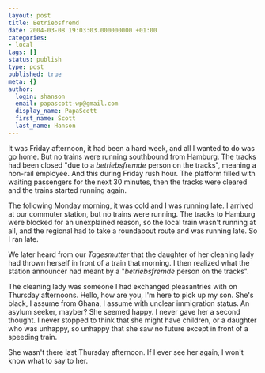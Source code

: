 ```yaml
---
layout: post
title: Betriebsfremd
date: 2004-03-08 19:03:03.000000000 +01:00
categories:
- local
tags: []
status: publish
type: post
published: true
meta: {}
author:
  login: shanson
  email: papascott-wp@gmail.com
  display_name: PapaScott
  first_name: Scott
  last_name: Hanson
---
```

<p>It was Friday afternoon, it had been a hard week, and all I wanted to do was go home. But no trains were running southbound from Hamburg. The tracks had been closed "due to a <em>betriebsfremde</em> person on the tracks", meaning a non-rail employee. And this during Friday rush hour. The platform filled with waiting passengers for the next 30 minutes, then the tracks were cleared and the trains started running again.</p>
<p>The following Monday morning, it was cold and I was running late. I arrived at our commuter station, but no trains were running. The tracks to Hamburg were blocked for an unexplained reason, so the local train wasn't running at all, and the regional had to take a roundabout route and was running late. So I ran late.</p>
<p>We later heard from our <em>Tagesmutter</em> that the daughter of her cleaning lady had thrown herself in front of a train that morning. I then realized what the station announcer had meant by a "<em>betriebsfremde</em> person on the tracks".</p>
<p>The cleaning lady was someone I had exchanged pleasantries with on Thursday afternoons. Hello, how are you, I'm here to pick up my son. She's black, I assume from Ghana, I assume with unclear immigration status. An asylum seeker, mayber? She seemed happy. I never gave her a second thought. I never stopped to think that she might have children, or a daughter who was unhappy, so unhappy that she saw no future except in front of a speeding train. </p>
<p>She wasn't there last Thursday afternoon. If I ever see her again, I won't know what to say to her.</p>
